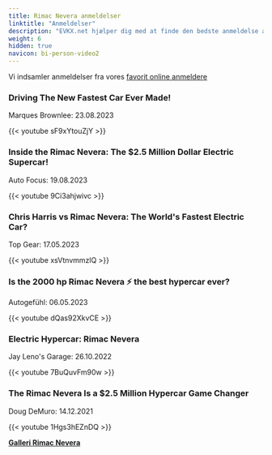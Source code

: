 ```yaml
---
title: Rimac Nevera anmeldelser
linktitle: "Anmeldelser"
description: "EVKX.net hjælper dig med at finde den bedste anmeldelse af denne model."
weight: 6
hidden: true
navicon: bi-person-video2
---
```

Vi indsamler anmeldelser fra vores [favorit online anmeldere](../../../../../guides/evreviewers/)

<div class="container text-center shadow p-2 pe-4 mb-5 bg-body-tertiary rounded border">
<h3>Driving The New Fastest Car Ever Made!</h3>
<p>Marques Brownlee: 23.08.2023</p>

{{< youtube sF9xYtouZjY >}}

</div>
<div class="container text-center shadow p-2 pe-4 mb-5 bg-body-tertiary rounded border">
<h3>Inside the Rimac Nevera: The $2.5 Million Dollar Electric Supercar!</h3>
<p>Auto Focus: 19.08.2023</p>

{{< youtube 9Ci3ahjwivc >}}

</div>
<div class="container text-center shadow p-2 pe-4 mb-5 bg-body-tertiary rounded border">
<h3>Chris Harris vs Rimac Nevera: The World's Fastest Electric Car? </h3>
<p>Top Gear: 17.05.2023</p>

{{< youtube xsVtnvmmzlQ >}}

</div>
<div class="container text-center shadow p-2 pe-4 mb-5 bg-body-tertiary rounded border">
<h3>Is the 2000 hp Rimac Nevera ⚡ the best hypercar ever?</h3>
<p>Autogefühl: 06.05.2023</p>

{{< youtube dQas92XkvCE >}}

</div>
<div class="container text-center shadow p-2 pe-4 mb-5 bg-body-tertiary rounded border">
<h3>Electric Hypercar: Rimac Nevera</h3>
<p>Jay Leno's Garage: 26.10.2022</p>

{{< youtube 7BuQuvFm90w >}}

</div>
<div class="container text-center shadow p-2 pe-4 mb-5 bg-body-tertiary rounded border">
<h3>The Rimac Nevera Is a $2.5 Million Hypercar Game Changer</h3>
<p>Doug DeMuro: 14.12.2021</p>

{{< youtube 1Hgs3hEZnDQ >}}

</div>
<div class="mt-3 mb-3">
<a href="../gallery/" class="text-decoration-none text-black">
<strong><i class="bi-arrow-left"></i>Galleri  </strong>
</a>
<a href="../" class="text-decoration-none text-black float-end">
<strong>Rimac Nevera <i class="bi-arrow-right"></i></strong>
</a>
</div>
